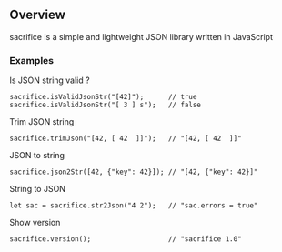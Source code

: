 ## Overview
sacrifice is a simple and lightweight JSON library written in JavaScript

### Examples
Is JSON string valid ?

```sacrifice.isValidJsonStr("[42]");      // true```
```sacrifice.isValidJsonStr("[ 3 ] s");   // false```

Trim JSON string

```sacrifice.trimJson("[42, [ 42  ]]");   // "[42, [ 42  ]]"```

JSON to string

```sacrifice.json2Str([42, {"key": 42}]); // "[42, {"key": 42}]"```

String to JSON

```let sac = sacrifice.str2Json("4 2");   // "sac.errors = true"```

Show version

```sacrifice.version();                   // "sacrifice 1.0"```
